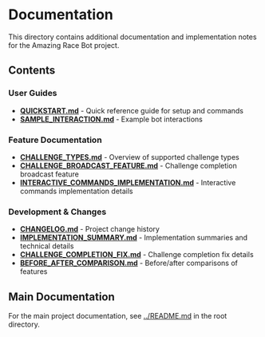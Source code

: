# Documentation

This directory contains additional documentation and implementation notes for the Amazing Race Bot project.

## Contents

### User Guides
- **[QUICKSTART.md](QUICKSTART.md)** - Quick reference guide for setup and commands
- **[SAMPLE_INTERACTION.md](SAMPLE_INTERACTION.md)** - Example bot interactions

### Feature Documentation
- **[CHALLENGE_TYPES.md](CHALLENGE_TYPES.md)** - Overview of supported challenge types
- **[CHALLENGE_BROADCAST_FEATURE.md](CHALLENGE_BROADCAST_FEATURE.md)** - Challenge completion broadcast feature
- **[INTERACTIVE_COMMANDS_IMPLEMENTATION.md](INTERACTIVE_COMMANDS_IMPLEMENTATION.md)** - Interactive commands implementation details

### Development & Changes
- **[CHANGELOG.md](CHANGELOG.md)** - Project change history
- **[IMPLEMENTATION_SUMMARY.md](IMPLEMENTATION_SUMMARY.md)** - Implementation summaries and technical details
- **[CHALLENGE_COMPLETION_FIX.md](CHALLENGE_COMPLETION_FIX.md)** - Challenge completion fix details
- **[BEFORE_AFTER_COMPARISON.md](BEFORE_AFTER_COMPARISON.md)** - Before/after comparisons of features

## Main Documentation

For the main project documentation, see [../README.md](../README.md) in the root directory.

